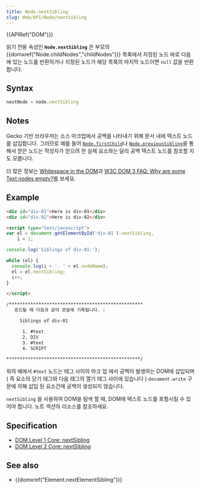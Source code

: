 ```yaml
---
title: Node.nextSibling
slug: Web/API/Node/nextSibling
---
```

{{APIRef("DOM")}}

읽기 전용 속성인 **`Node.nextSibling`** 은 부모의 {{domxref("Node.childNodes","childNodes")}} 목록에서 지정된 노드 바로 다음에 있는 노드를 반환하거나 지정된 노드가 해당 목록의 마지막 노드이면 `null` 값을 반환합니다.

## Syntax

```js
nextNode = node.nextSibling
```

## Notes

Gecko 기반 브라우저는 소스 마크업에서 공백을 나타내기 위해 문서 내에 텍스트 노드를 삽입합니다.
그러므로 예를 들어 [`Node.firstChild`](/ko/docs/Web/API/Node/firstChild)나 [`Node.previousSibling`](/ko/docs/Web/API/Node/previousSibling)을 통해서 얻은 노드는 작성자가 얻으려 한 실제 요소와는
달리 공백 텍스트 노드를 참조할 지도 모릅니다.

더 많은 정보는 [Whitespace in the DOM](/ko/docs/Whitespace_in_the_DOM)과
[W3C DOM 3 FAQ: Why are some Text nodes empty?](http://www.w3.org/DOM/faq.html#emptytext)를 보세요.

## Example

```html
<div id="div-01">Here is div-01</div>
<div id="div-02">Here is div-02</div>

<script type="text/javascript">
var el = document.getElementById('div-01').nextSibling,
    i = 1;

console.log('Siblings of div-01:');

while (el) {
  console.log(i + '. ' + el.nodeName);
  el = el.nextSibling;
  i++;
}

</script>

/**************************************************
   로드될 때 다음과 같이 콘솔에 기록됩니다. :

     Siblings of div-01

      1. #text
      2. DIV
      3. #text
      4. SCRIPT

**************************************************/
```

위의 예에서 `#text` 노드는 태그 사이의 마크 업 에서 공백이 발생하는 DOM에 삽입되며 ( 즉 요소의 닫기 태그와 다음 태그의 열기 태그 사이에 있습니다 ) `document.write` 구문에 의해 삽입 된 요소간에 공백이 생성되지 않습니다.

`nextSibling` 을 사용하여 DOM을 탐색 할 때, DOM에 텍스트 노드를 포함시킬 수 있어야 합니다. 노트 섹션의 리소스를 참조하세요.

## Specification

- [DOM Level 1 Core: nextSibling](http://www.w3.org/TR/REC-DOM-Level-1/level-one-core.html#attribute-nextSibling)
- [DOM Level 2 Core: nextSibling](http://www.w3.org/TR/DOM-Level-2-Core/core.html#ID-6AC54C2F)

## See also

- {{domxref("Element.nextElementSibling")}}
